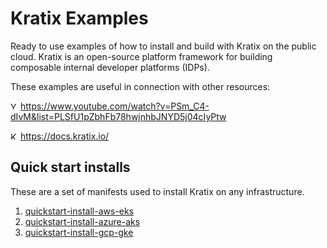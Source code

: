 # Kratix Examples
Ready to use examples of how to install and build with Kratix on the public cloud. Kratix is an
open-source platform framework for building composable internal developer platforms (IDPs).

These examples are useful in connection with other resources:

<img src="https://upload.wikimedia.org/wikipedia/commons/e/ef/Youtube_logo.png" alt="YouTube" height="12"/> https://www.youtube.com/watch?v=PSm_C4-dIvM&list=PLSfU1pZbhFb78hwjnhbJNYD5j04cIyPtw

<img src="https://static.wixstatic.com/media/c19a32_2812933a16ff4e1b83733894d6b09d14~mv2.png/v1/fill/w_218,h_40,al_c,q_85,usm_0.66_1.00_0.01,enc_auto/kratix-purple-io.png" alt="Kratix" height="12"/> https://docs.kratix.io/

## Quick start installs

These are a set of manifests used to install Kratix on any infrastructure.

1. [quickstart-install-aws-eks](./quickstart-install-aws-eks/)
1. [quickstart-install-azure-aks](./quickstart-install-azure-aks/)
1. [quickstart-install-gcp-gke](./quickstart-install-gcp-gke/)
